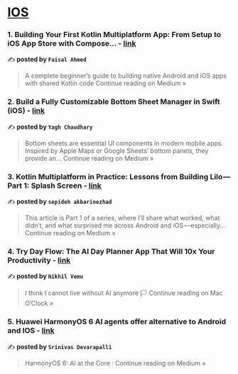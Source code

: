 
<h1><a href=https://medium.com/tag/ios/recommended target="_blank" rel="noopener noreferrer">IOS</a></h1>
<h3>1. Building Your First Kotlin Multiplatform App: From Setup to iOS App Store with Compose… - <a href="https://medium.com/@faisalahmedwork1/building-your-first-kotlin-multiplatform-app-from-setup-to-ios-app-store-with-compose-e4d3f4c6767c?source=rss------ios-5" target="_blank" rel="noopener noreferrer">link</a></h3>

✍️ **posted by `Faisal Ahmed`**

<blockquote>A complete beginner’s guide to building native Android and iOS apps with shared Kotlin code
Continue reading on Medium »</blockquote>

<h3>2. Build a Fully Customizable Bottom Sheet Manager in Swift (iOS) - <a href="https://medium.com/@chaudharyyagh/build-a-fully-customizable-bottom-sheet-manager-in-swift-ios-898cb03ea844?source=rss------ios-5" target="_blank" rel="noopener noreferrer">link</a></h3>

✍️ **posted by `Yagh Chaudhary`**

<blockquote>Bottom sheets are essential UI components in modern mobile apps. Inspired by Apple Maps or Google Sheets’ bottom panels, they provide an…
Continue reading on Medium »</blockquote>

<h3>3. Kotlin Multiplatform in Practice: Lessons from Building Lilo — Part 1: Splash Screen - <a href="https://medium.com/@sepidehAkbarinezhad/kotlin-multiplatform-in-practice-lessons-from-building-lilo-part-1-splash-screen-76c0a32a5669?source=rss------ios-5" target="_blank" rel="noopener noreferrer">link</a></h3>

✍️ **posted by `sepideh akbarinezhad`**

<blockquote>This article is Part 1 of a series, where I’ll share what worked, what didn’t, and what surprised me across Android and iOS — especially…
Continue reading on Medium »</blockquote>

<h3>4. Try Day Flow: The AI Day Planner App That Will 10x Your Productivity - <a href="https://medium.com/macoclock/try-day-flow-the-ai-day-planner-app-that-will-10x-your-productivity-a32d53947067?source=rss------ios-5" target="_blank" rel="noopener noreferrer">link</a></h3>

✍️ **posted by `Nikhil Vemu`**

<blockquote>I think I cannot live without AI anymore 🏳️
Continue reading on Mac O’Clock »</blockquote>

<h3>5. Huawei HarmonyOS 6 AI agents offer alternative to Android and IOS - <a href="https://medium.com/@itsmedevarapalli/huawei-harmonyos-6-ai-agents-offer-alternative-to-android-and-ios-9aa0ceea0d94?source=rss------ios-5" target="_blank" rel="noopener noreferrer">link</a></h3>

✍️ **posted by `Srinivas Devarapalli`**

<blockquote>HarmonyOS 6: AI at the Core :
Continue reading on Medium »</blockquote>

